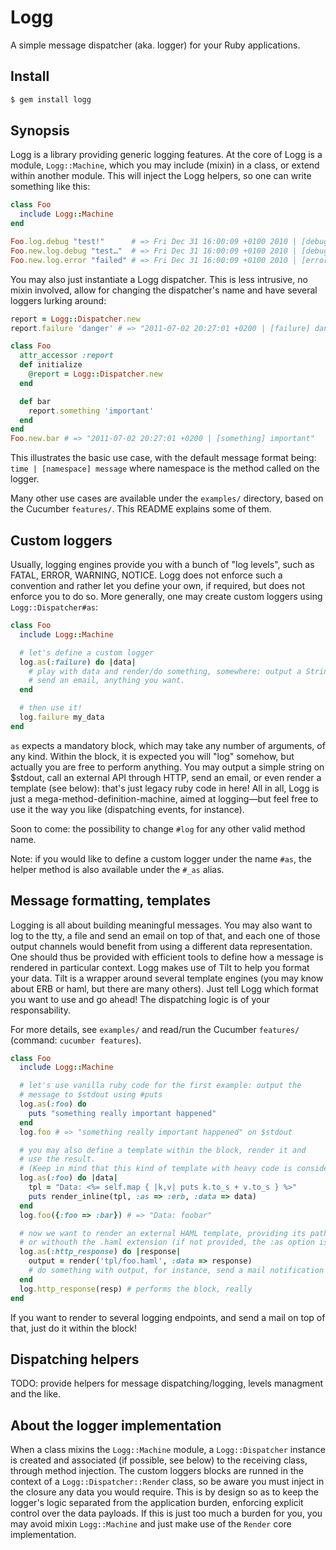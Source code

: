 # Logg

A simple message dispatcher (aka. logger) for your Ruby applications.

## Install

``` bash
$ gem install logg
```

## Synopsis

Logg is a library providing generic logging features. At the core of Logg is a module, `Logg::Machine`, which you may include (mixin) in a class, or extend within another module. This will inject the Logg helpers, so one can write something like this:

``` ruby
class Foo
  include Logg::Machine
end

Foo.log.debug "test!"      # => Fri Dec 31 16:00:09 +0100 2010 | [debug] test!
Foo.new.log.debug "test…"  # => Fri Dec 31 16:00:09 +0100 2010 | [debug] test…
Foo.new.log.error "failed" # => Fri Dec 31 16:00:09 +0100 2010 | [error] failed
```

You may also just instantiate a Logg dispatcher. This is less intrusive, no
mixin involved, allow for changing the dispatcher's name and have several
loggers lurking around:

``` ruby
report = Logg::Dispatcher.new
report.failure 'danger' # => "2011-07-02 20:27:01 +0200 | [failure] danger"
```

``` ruby
class Foo
  attr_accessor :report
  def initialize
    @report = Logg::Dispatcher.new
  end

  def bar
    report.something 'important'
  end
end
Foo.new.bar # => "2011-07-02 20:27:01 +0200 | [something] important"
```

This illustrates the basic use case, with the default message format being: `time | [namespace] message` where namespace is the method called on the logger.

Many other use cases are available under the `examples/` directory, based on the Cucumber `features/`. This README explains some of them.

## Custom loggers

Usually, logging engines provide you with a bunch of "log levels", such as FATAL, ERROR, WARNING, NOTICE. Logg does not enforce such a convention and rather let you define your own, if required, but does not enforce you to do so. More generally, one may create custom loggers using `Logg::Dispatcher#as`:

``` ruby
class Foo
  include Logg::Machine

  # let's define a custom logger
  log.as(:failure) do |data|
    # play with data and render/do something, somewhere: output a String,
    # send an email, anything you want.
  end

  # then use it!
  log.failure my_data
end
```

`as` expects a mandatory block, which may take any number of arguments, of any kind. Within the block, it is expected you will "log" somehow, but actually you are free to perform anything. You may output a simple string on $stdout, call an external API through HTTP, send an email, or even render a template (see below): that's just legacy ruby code in here! All in all, Logg is just a mega-method-definition-machine, aimed at logging—but feel free to use it the way you like (dispatching events, for instance).

Soon to come: the possibility to change `#log` for any other valid method name.

Note: if you would like to define a custom logger under the name `#as`, the helper method is also available under the `#_as` alias.

## Message formatting, templates

Logging is all about building meaningful messages. You may also want to log to the tty, a file and send an email on top of that, and each one of those output channels would benefit from using a different data representation. One should thus be provided with efficient tools to define how a message is rendered in particular context. Logg makes use of Tilt to help you format your data. Tilt is a wrapper around several template engines (you may know about ERB or haml, but there are many others). Just tell Logg which format you want to use and go ahead! The dispatching logic is of your responsability.

For more details, see `examples/` and read/run the Cucumber `features/` (command: `cucumber features`).

``` ruby
class Foo
  include Logg::Machine

  # let's use vanilla ruby code for the first example: output the
  # message to $stdout using #puts
  log.as(:foo) do
    puts "something really important happened"
  end
  log.foo # => "something really important happened" on $stdout

  # you may also define a template within the block, render it and
  # use the result.
  # (Keep in mind that this kind of template with heavy code is considered bad practice ;))
  log.as(:foo) do |data|
    tpl = "Data: <%= self.map { |k,v| puts k.to_s + v.to_s } %>"
    puts render_inline(tpl, :as => :erb, :data => data)
  end
  log.foo({:foo => :bar}) # => "Data: foobar"

  # now we want to render an external HAML template, providing its path with
  # or withouth the .haml extension (if not provided, the :as option is mandatory)
  log.as(:http_response) do |response|
    output = render('tpl/foo.haml', :data => response)
    # do something with output, for instance, send a mail notification when not a 200
  end
  log.http_response(resp) # performs the block, really
end
```

If you want to render to several logging endpoints, and send a mail on top of that, just do it within the block!

## Dispatching helpers

TODO: provide helpers for message dispatching/logging, levels managment and the like.

## About the logger implementation

When a class mixins the `Logg::Machine` module, a `Logg::Dispatcher` instance is created and associated (if possible, see below) to the receiving class, through method injection. The custom loggers blocks are runned in the context of a `Logg::Dispatcher::Render` class, so be aware you must inject in the closure any data you would require. This is by design so as to keep the logger's logic separated from the application burden, enforcing explicit control over the data payloads. If this is just too much a burden for you, you may avoid mixin `Logg::Machine` and just make use of the `Render` core implementation.
